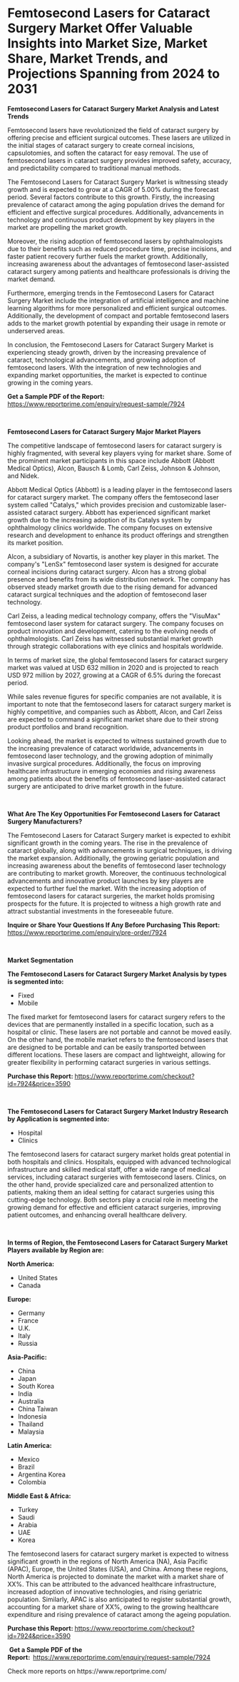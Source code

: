 <p><h1>Femtosecond Lasers for Cataract Surgery Market Offer Valuable Insights into Market Size, Market Share, Market Trends, and Projections Spanning from 2024 to 2031</h1></p><p><strong>Femtosecond Lasers for Cataract Surgery Market Analysis and Latest Trends</strong></p>
<p><p>Femtosecond lasers have revolutionized the field of cataract surgery by offering precise and efficient surgical outcomes. These lasers are utilized in the initial stages of cataract surgery to create corneal incisions, capsulotomies, and soften the cataract for easy removal. The use of femtosecond lasers in cataract surgery provides improved safety, accuracy, and predictability compared to traditional manual methods.</p><p>The Femtosecond Lasers for Cataract Surgery Market is witnessing steady growth and is expected to grow at a CAGR of 5.00% during the forecast period. Several factors contribute to this growth. Firstly, the increasing prevalence of cataract among the aging population drives the demand for efficient and effective surgical procedures. Additionally, advancements in technology and continuous product development by key players in the market are propelling the market growth.</p><p>Moreover, the rising adoption of femtosecond lasers by ophthalmologists due to their benefits such as reduced procedure time, precise incisions, and faster patient recovery further fuels the market growth. Additionally, increasing awareness about the advantages of femtosecond laser-assisted cataract surgery among patients and healthcare professionals is driving the market demand.</p><p>Furthermore, emerging trends in the Femtosecond Lasers for Cataract Surgery Market include the integration of artificial intelligence and machine learning algorithms for more personalized and efficient surgical outcomes. Additionally, the development of compact and portable femtosecond lasers adds to the market growth potential by expanding their usage in remote or underserved areas.</p><p>In conclusion, the Femtosecond Lasers for Cataract Surgery Market is experiencing steady growth, driven by the increasing prevalence of cataract, technological advancements, and growing adoption of femtosecond lasers. With the integration of new technologies and expanding market opportunities, the market is expected to continue growing in the coming years.</p></p>
<p><strong>Get a Sample PDF of the Report:&nbsp;</strong> <a href="https://www.reportprime.com/enquiry/request-sample/7924">https://www.reportprime.com/enquiry/request-sample/7924</a></p>
<p>&nbsp;</p>
<p><strong>Femtosecond Lasers for Cataract Surgery Major Market Players</strong></p>
<p><p>The competitive landscape of femtosecond lasers for cataract surgery is highly fragmented, with several key players vying for market share. Some of the prominent market participants in this space include Abbott (Abbott Medical Optics), Alcon, Bausch & Lomb, Carl Zeiss, Johnson & Johnson, and Nidek.</p><p>Abbott Medical Optics (Abbott) is a leading player in the femtosecond lasers for cataract surgery market. The company offers the femtosecond laser system called "Catalys," which provides precision and customizable laser-assisted cataract surgery. Abbott has experienced significant market growth due to the increasing adoption of its Catalys system by ophthalmology clinics worldwide. The company focuses on extensive research and development to enhance its product offerings and strengthen its market position.</p><p>Alcon, a subsidiary of Novartis, is another key player in this market. The company's "LenSx" femtosecond laser system is designed for accurate corneal incisions during cataract surgery. Alcon has a strong global presence and benefits from its wide distribution network. The company has observed steady market growth due to the rising demand for advanced cataract surgical techniques and the adoption of femtosecond laser technology.</p><p>Carl Zeiss, a leading medical technology company, offers the "VisuMax" femtosecond laser system for cataract surgery. The company focuses on product innovation and development, catering to the evolving needs of ophthalmologists. Carl Zeiss has witnessed substantial market growth through strategic collaborations with eye clinics and hospitals worldwide.</p><p>In terms of market size, the global femtosecond lasers for cataract surgery market was valued at USD 632 million in 2020 and is projected to reach USD 972 million by 2027, growing at a CAGR of 6.5% during the forecast period.</p><p>While sales revenue figures for specific companies are not available, it is important to note that the femtosecond lasers for cataract surgery market is highly competitive, and companies such as Abbott, Alcon, and Carl Zeiss are expected to command a significant market share due to their strong product portfolios and brand recognition.</p><p>Looking ahead, the market is expected to witness sustained growth due to the increasing prevalence of cataract worldwide, advancements in femtosecond laser technology, and the growing adoption of minimally invasive surgical procedures. Additionally, the focus on improving healthcare infrastructure in emerging economies and rising awareness among patients about the benefits of femtosecond laser-assisted cataract surgery are anticipated to drive market growth in the future.</p></p>
<p>&nbsp;</p>
<p><strong>What Are The Key Opportunities For Femtosecond Lasers for Cataract Surgery Manufacturers?</strong></p>
<p><p>The Femtosecond Lasers for Cataract Surgery market is expected to exhibit significant growth in the coming years. The rise in the prevalence of cataract globally, along with advancements in surgical techniques, is driving the market expansion. Additionally, the growing geriatric population and increasing awareness about the benefits of femtosecond laser technology are contributing to market growth. Moreover, the continuous technological advancements and innovative product launches by key players are expected to further fuel the market. With the increasing adoption of femtosecond lasers for cataract surgeries, the market holds promising prospects for the future. It is projected to witness a high growth rate and attract substantial investments in the foreseeable future.</p></p>
<p><strong>Inquire or Share Your Questions If Any Before Purchasing This Report:</strong> <a href="https://www.reportprime.com/enquiry/pre-order/7924">https://www.reportprime.com/enquiry/pre-order/7924</a></p>
<p>&nbsp;</p>
<p><strong>Market Segmentation</strong></p>
<p><strong>The Femtosecond Lasers for Cataract Surgery Market Analysis by types is segmented into:</strong></p>
<p><ul><li>Fixed</li><li>Mobile</li></ul></p>
<p><p>The fixed market for femtosecond lasers for cataract surgery refers to the devices that are permanently installed in a specific location, such as a hospital or clinic. These lasers are not portable and cannot be moved easily. On the other hand, the mobile market refers to the femtosecond lasers that are designed to be portable and can be easily transported between different locations. These lasers are compact and lightweight, allowing for greater flexibility in performing cataract surgeries in various settings.</p></p>
<p><strong>Purchase this Report:&nbsp;</strong><a href="https://www.reportprime.com/checkout?id=7924&price=3590">https://www.reportprime.com/checkout?id=7924&price=3590</a></p>
<p>&nbsp;</p>
<p><strong>The Femtosecond Lasers for Cataract Surgery Market Industry Research by Application is segmented into:</strong></p>
<p><ul><li>Hospital</li><li>Clinics</li></ul></p>
<p><p>The femtosecond lasers for cataract surgery market holds great potential in both hospitals and clinics. Hospitals, equipped with advanced technological infrastructure and skilled medical staff, offer a wide range of medical services, including cataract surgeries with femtosecond lasers. Clinics, on the other hand, provide specialized care and personalized attention to patients, making them an ideal setting for cataract surgeries using this cutting-edge technology. Both sectors play a crucial role in meeting the growing demand for effective and efficient cataract surgeries, improving patient outcomes, and enhancing overall healthcare delivery.</p></p>
<p>&nbsp;</p>
<p><strong>In terms of Region, the Femtosecond Lasers for Cataract Surgery Market Players available by Region are:</strong></p>
<p>
    <p> <strong> North America: </strong>
        <ul>
            <li>United States</li>
            <li>Canada</li>
        </ul>
        </p> 
    <p> <strong> Europe: </strong>
        <ul>
            <li>Germany</li>
            <li>France</li>
            <li>U.K.</li>
            <li>Italy</li>
            <li>Russia</li>
        </ul>
        </p> 
    <p> <strong> Asia-Pacific: </strong>
        <ul>
            <li>China</li>
            <li>Japan</li>
            <li>South Korea</li>
            <li>India</li>
            <li>Australia</li>
            <li>China Taiwan</li>
            <li>Indonesia</li>
            <li>Thailand</li>
            <li>Malaysia</li>
        </ul>
        </p> 
    <p> <strong> Latin America: </strong>
        <ul>
            <li>Mexico</li>
            <li>Brazil</li>
            <li>Argentina Korea</li>
            <li>Colombia</li>
        </ul>
        </p> 
    <p> <strong> Middle East & Africa: </strong>
        <ul>
            <li>Turkey</li>
            <li>Saudi</li>
            <li>Arabia</li>
            <li>UAE</li>
            <li>Korea</li>
        </ul>
    </p>
    </p>
<p><p>The femtosecond lasers for cataract surgery market is expected to witness significant growth in the regions of North America (NA), Asia Pacific (APAC), Europe, the United States (USA), and China. Among these regions, North America is projected to dominate the market with a market share of XX%. This can be attributed to the advanced healthcare infrastructure, increased adoption of innovative technologies, and rising geriatric population. Similarly, APAC is also anticipated to register substantial growth, accounting for a market share of XX%, owing to the growing healthcare expenditure and rising prevalence of cataract among the ageing population.</p></p>
<p><strong>Purchase this Report: </strong><a href="https://www.reportprime.com/checkout?id=7924&price=3590">https://www.reportprime.com/checkout?id=7924&price=3590</a></p>
<p>&nbsp;<strong>Get a Sample PDF of the Report:&nbsp;&nbsp;</strong><a href="https://www.reportprime.com/enquiry/request-sample/7924">https://www.reportprime.com/enquiry/request-sample/7924</a></p>
<p><strong></strong></p>
<p>Check more reports on https://www.reportprime.com/</p>